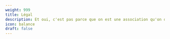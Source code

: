 ```yaml
---
weight: 999
title: Légal
description: Et oui, c'est pas parce que on est une association qu'on doit pas écrire des documents légaux de deux kilomètres. Mais promis c'est lisible.
icon: balance
draft: false
---
```

